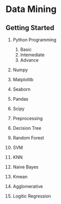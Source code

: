 # Data Mining

## Getting Started 

1. Python Programming
	1. Basic
	2. Intemediate
	3. Advance

2. Numpy

3. Matplotlib

4. Seaborn

5. Pandas

6. Scipy

7. Preprocessing

8. Decision Tree

9. Random Forest

10. SVM

11. KNN

12. Naive Bayes

13. Kmean

14. Agglomerative

15. Logitic Regression
